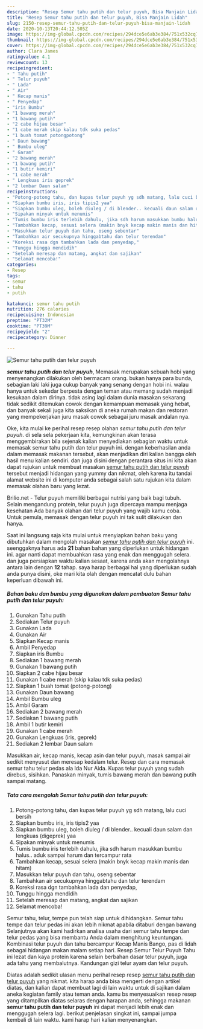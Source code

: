 ```yaml
---
description: "Resep Semur tahu putih dan telur puyuh, Bisa Manjain Lidah"
title: "Resep Semur tahu putih dan telur puyuh, Bisa Manjain Lidah"
slug: 2150-resep-semur-tahu-putih-dan-telur-puyuh-bisa-manjain-lidah
date: 2020-10-13T20:44:12.505Z
image: https://img-global.cpcdn.com/recipes/294dce5e6ab3e384/751x532cq70/semur-tahu-putih-dan-telur-puyuh-foto-resep-utama.jpg
thumbnail: https://img-global.cpcdn.com/recipes/294dce5e6ab3e384/751x532cq70/semur-tahu-putih-dan-telur-puyuh-foto-resep-utama.jpg
cover: https://img-global.cpcdn.com/recipes/294dce5e6ab3e384/751x532cq70/semur-tahu-putih-dan-telur-puyuh-foto-resep-utama.jpg
author: Clara James
ratingvalue: 4.1
reviewcount: 13
recipeingredient:
- " Tahu putih"
- " Telur puyuh"
- " Lada"
- " Air"
- " Kecap manis"
- " Penyedap"
- "iris Bumbu"
- "1 bawang merah"
- "1 bawang putih"
- "2 cabe hijau besar"
- "1 cabe merah skip kalau tdk suka pedas"
- "1 buah tomat potongpotong"
- " Daun bawang"
- " Bumbu uleg"
- " Garam"
- "2 bawang merah"
- "1 bawang putih"
- "1 butir kemiri"
- "1 cabe merah"
- " Lengkuas iris geprek"
- "2 lembar Daun salam"
recipeinstructions:
- "Potong-potong tahu, dan kupas telur puyuh yg sdh matang, lalu cuci bersih"
- "Siapkan bumbu iris, iris tipis2 yaa"
- "Siapkan bumbu uleg, boleh diuleg / di blender.. kecuali daun salam dan lengkuas (digeprek) yaa"
- "Sipakan minyak untuk menumis"
- "Tumis bumbu iris terlebih dahulu, jika sdh harum masukkan bumbu halus.. aduk sampai harum dan tercampur rata"
- "Tambahkan kecap, sesuai selera (makin bnyk kecap makin manis dan hitam)"
- "Masukkan telur puyuh dan tahu, oseng sebentar"
- "Tambahkan air secukupnya hinggabtahu dan telur terendam"
- "Koreksi rasa dgn tambahkan lada dan penyedap,"
- "Tunggu hingga mendidih"
- "Setelah meresap dan matang, angkat dan sajikan"
- "Selamat mencoba!"
categories:
- Resep
tags:
- semur
- tahu
- putih

katakunci: semur tahu putih 
nutrition: 276 calories
recipecuisine: Indonesian
preptime: "PT32M"
cooktime: "PT39M"
recipeyield: "2"
recipecategory: Dinner

---
```



![Semur tahu putih dan telur puyuh](https://img-global.cpcdn.com/recipes/294dce5e6ab3e384/751x532cq70/semur-tahu-putih-dan-telur-puyuh-foto-resep-utama.jpg)

<b><i>semur tahu putih dan telur puyuh</i></b>, Memasak merupakan sebuah hobi yang menyenangkan dilakukan oleh bermacam orang. bukan hanya para bunda, sebagian laki laki juga cukup banyak yang senang dengan hobi ini. walau hanya untuk sekedar berpesta dengan teman atau memang sudah menjadi kesukaan dalam dirinya. tidak asing lagi dalam dunia masakan sekarang tidak sedikit ditemukan cowok dengan kemampuan memasak yang hebat, dan banyak sekali juga kita saksikan di aneka rumah makan dan restoran yang mempekerjakan juru masak cowok sebagai juru masak andalan nya.

Oke, kita mulai ke perihal resep resep olahan <i>semur tahu putih dan telur puyuh</i>. di sela sela pekerjaan kita, kemungkinan akan terasa menggembirakan bila sejenak kalian menyediakan sebagian waktu untuk memasak semur tahu putih dan telur puyuh ini. dengan keberhasilan anda dalam memasak makanan tersebut, akan menjadikan diri kalian bangga oleh hasil menu kalian sendiri. dan juga disini dengan perantara situs ini kita akan dapat rujukan untuk membuat masakan <u>semur tahu putih dan telur puyuh</u> tersebut menjadi hidangan yang yummy dan nikmat, oleh karena itu tandai alamat website ini di komputer anda sebagai salah satu rujukan kita dalam memasak olahan baru yang lezat.

Brilio.net - Telur puyuh memiliki berbagai nutrisi yang baik bagi tubuh. Selain mengandung protein, telur puyuh juga dipercaya mampu menjaga kesehatan Ada banyak olahan dari telur puyuh yang wajib kamu coba. Untuk pemula, memasak dengan telur puyuh ini tak sulit dilakukan dan hanya.


Saat ini langsung saja kita mulai untuk menyiapkan bahan baku yang dibutuhkan dalam mengolah masakan <u><i>semur tahu putih dan telur puyuh</i></u> ini. seenggaknya harus ada <b>21</b> bahan bahan yang diperlukan untuk hidangan ini. agar nanti dapat membuahkan rasa yang enak dan menggugah selera. dan juga persiapkan waktu kalian sesaat, karena anda akan mengolahnya antara lain dengan <b>12</b> tahap. saya harap berbagai hal yang diperlukan sudah anda punya disini, oke mari kita olah dengan mencatat dulu bahan keperluan dibawah ini.

<!--inarticleads1-->

##### Bahan baku dan bumbu yang digunakan dalam pembuatan Semur tahu putih dan telur puyuh:

1. Gunakan  Tahu putih
1. Sediakan  Telur puyuh
1. Gunakan  Lada
1. Gunakan  Air
1. Siapkan  Kecap manis
1. Ambil  Penyedap
1. Siapkan iris Bumbu
1. Sediakan 1 bawang merah
1. Gunakan 1 bawang putih
1. Siapkan 2 cabe hijau besar
1. Gunakan 1 cabe merah (skip kalau tdk suka pedas)
1. Siapkan 1 buah tomat (potong-potong)
1. Gunakan  Daun bawang
1. Ambil  Bumbu uleg
1. Ambil  Garam
1. Sediakan 2 bawang merah
1. Sediakan 1 bawang putih
1. Ambil 1 butir kemiri
1. Gunakan 1 cabe merah
1. Gunakan  Lengkuas (iris, geprek)
1. Sediakan 2 lembar Daun salam


Masukkan air, kecap manis, kecap asin dan telur puyuh, masak sampai air sedikit menyusut dan meresap kedalam telur. Resep dan cara memasak semur tahu telur pedas ala Ida Nur Aida. Kupas telur puyuh yang sudah direbus, sisihkan. Panaskan minyak, tumis bawang merah dan bawang putih sampai matang. 

<!--inarticleads2-->

##### Tata cara mengolah Semur tahu putih dan telur puyuh:

1. Potong-potong tahu, dan kupas telur puyuh yg sdh matang, lalu cuci bersih
1. Siapkan bumbu iris, iris tipis2 yaa
1. Siapkan bumbu uleg, boleh diuleg / di blender.. kecuali daun salam dan lengkuas (digeprek) yaa
1. Sipakan minyak untuk menumis
1. Tumis bumbu iris terlebih dahulu, jika sdh harum masukkan bumbu halus.. aduk sampai harum dan tercampur rata
1. Tambahkan kecap, sesuai selera (makin bnyk kecap makin manis dan hitam)
1. Masukkan telur puyuh dan tahu, oseng sebentar
1. Tambahkan air secukupnya hinggabtahu dan telur terendam
1. Koreksi rasa dgn tambahkan lada dan penyedap,
1. Tunggu hingga mendidih
1. Setelah meresap dan matang, angkat dan sajikan
1. Selamat mencoba!


Semur tahu, telur, tempe pun telah siap untuk dihidangkan. Semur tahu tempe dan telur pedas ini akan lebih nikmat apabila ditaburi dengan bawang Selanjutnya akan kami hadirkan analisa usaha dari semur tahu tempe dan telur pedas yang bisa membantu Anda dalam menghitung keuntungan. Kombinasi telur puyuh dan tahu bercampur Kecap Manis Bango, pas di lidah sebagai hidangan makan malam setiap hari. Resep Semur Telur Puyuh Tahu ini lezat dan kaya protein karena selain berbahan dasar telur puyuh, juga ada tahu yang membalutnya. Kandungan gizi telur ayam dan telur puyuh. 

Diatas adalah sedikit ulasan menu perihal resep resep <u>semur tahu putih dan telur puyuh</u> yang nikmat. kita harap anda bisa mengerti dengan artikel diatas, dan kalian dapat membuat lagi di lain waktu untuk di sajikan dalam aneka kegiatan family atau teman anda. kamu bs menyesuaikan resep resep yang ditampilkan diatas selaras dengan harapan anda, sehingga makanan <b>semur tahu putih dan telur puyuh</b> ini dapat menjadi lebih enak dan menggugah selera lagi. berikut penjelasan singkat ini, sampai jumpa kembali di lain waktu. kami harap hari kalian menyenangkan.

